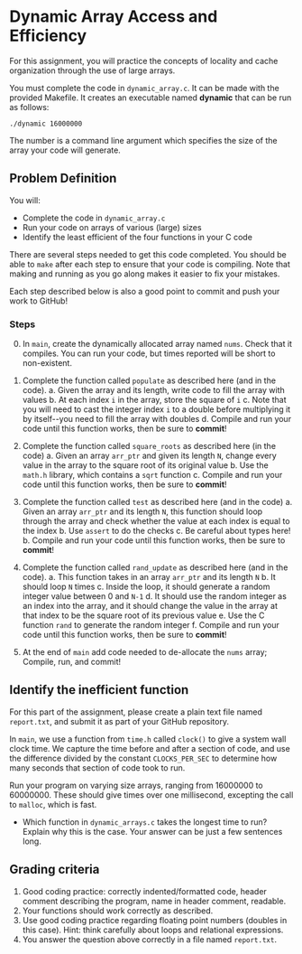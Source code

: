# Dynamic Array Access and Efficiency

For this assignment, you will practice the concepts of locality and cache
organization through the use of large arrays.

You must complete the code in `dynamic_array.c`. It can
be made with the provided Makefile. It creates an executable named **dynamic**
that can be run as follows:

    ./dynamic 16000000

The number is a command line argument which specifies the size of the array your
code will generate.
    
## Problem Definition

You will:

* Complete the code in `dynamic_array.c`
* Run your code on arrays of various (large) sizes
* Identify the least efficient of the four functions in your C code

There are several steps needed to get this code completed. You should be able to
`make` after each step to ensure that your code is compiling. Note that making
and running as you go along makes it easier to fix your mistakes.

Each step described below is also a good point to commit and push your work to
GitHub!

### Steps

0. In `main`, create the dynamically allocated array named `nums`. Check that it
compiles. You can run your code, but times reported will be short to
non-existent.

1. Complete the function called `populate` as described here (and in the code).
   a. Given the array and its length, write code to fill the array with values
   b. At each index `i` in the array, store the square of `i`
   c. Note that you will need to cast the integer index `i` to a double before
multiplying it by itself--you need to fill the array with doubles
   d. Compile and run your code until this function works, then be sure to **commit**!

2. Complete the function called `square_roots` as described here (in the code)
   a. Given an array `arr_ptr` and given its length `N`, change every value in the array to the
   square root of its original value
   b. Use the `math.h` library, which contains a `sqrt` function
   c. Compile and run your code until this function works, then be sure to **commit**!

3. Complete the function called `test` as described here (and in the code)
   a. Given an array `arr_ptr` and its length `N`, this function should loop through the array
   and check whether the value at each index is equal to the index
   b. Use `assert` to do the checks
   c. Be careful about types here!
   b. Compile and run your code until this function works, then be sure to **commit**!

4. Complete the function called `rand_update` as described here (and in the code).
   a. This function takes in an array `arr_ptr` and its length `N`
   b. It should loop `N` times
   c. Inside the loop, it should generate a random integer value between 0 and `N-1`
   d. It should use the random integer as an index into the array, and it should change the
   value in the array at that index to be the square root of its previous value
   e. Use the C function `rand` to generate the random integer
   f. Compile and run your code until this function works, then be sure to **commit**!

5. At the end of `main` add code needed to de-allocate the `nums` array; Compile, run, and commit!

## Identify the inefficient function

For this part of the assignment, please create a plain text file named
`report.txt`, and submit it as part of your GitHub repository.

In `main`, we use a function from `time.h` called `clock()` to give a
system wall clock time. We capture the time before and after a section of code,
and use the difference divided by the constant `CLOCKS_PER_SEC` to determine how
many seconds that section of code took to run.

Run your program on varying size arrays, ranging from 16000000 to 60000000.
These should give times over one millisecond, excepting the call to `malloc`,
which is fast.

* Which function in `dynamic_arrays.c` takes the longest time to run? Explain
 why this is the case. Your answer can be just a few sentences long.

## Grading criteria

1. Good coding practice: correctly indented/formatted code, header comment
describing the program, name in header comment, readable.
2. Your functions should work correctly as described.
3. Use good coding practice regarding floating point numbers (doubles in this case). Hint: think carefully about loops and relational expressions.
4. You answer the question above correctly in a file named `report.txt`.
